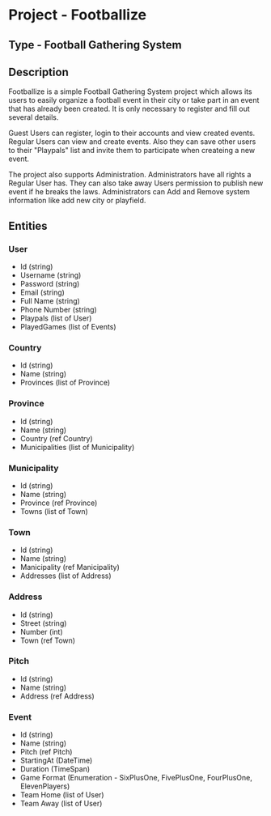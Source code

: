 # Project - Footballize

## Type - Football Gathering System

## Description

Footballize is a simple Football Gathering System project which allows its users to easily organize a football event in their city or take part in an event that has already been created. It is only necessary to register and fill out several details.

Guest Users can register, login to their accounts and view created events.
Regular Users can view and create events. Also they can save other users to their "Playpals" list and invite them to participate when createing a new event.

The project also supports Administration. Administrators have all rights a Regular User has. They can also take away Users permission to publish new event if he breaks the laws. Administrators can Add and Remove system information like add new city or playfield.

## Entities

### User
  - Id (string)
  - Username (string)
  - Password (string)
  - Email (string)
  - Full Name (string)
  - Phone Number (string)
  - Playpals (list of User)
  - PlayedGames (list of Events)
### Country
  - Id (string)
  - Name (string)
  - Provinces (list of Province)
### Province
  - Id (string)
  - Name (string)
  - Country (ref Country)
  - Municipalities (list of Municipality)
### Municipality
  - Id (string)
  - Name (string)
  - Province (ref Province)
  - Towns (list of Town)
### Town
  - Id (string)
  - Name (string)
  - Manicipality (ref Manicipality)
  - Addresses (list of Address)
### Address
  - Id (string)
  - Street (string)
  - Number (int)
  - Town (ref Town)
### Pitch
  - Id (string)
  - Name (string)
  - Address (ref Address)
### Event
  - Id (string)
  - Name (string)
  - Pitch (ref Pitch)
  - StartingAt (DateTime)
  - Duration (TimeSpan)
  - Game Format (Enumeration - SixPlusOne, FivePlusOne, FourPlusOne, ElevenPlayers)
  - Team Home (list of User)
  - Team Away (list of User)